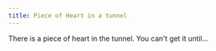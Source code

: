 ```yaml
---
title: Piece of Heart in a tunnel
---
```


There is a piece of heart in the tunnel. You can't get it until...
